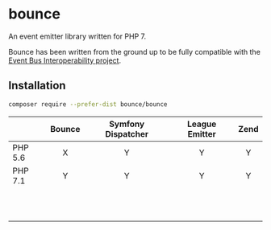 # bounce
An event emitter library written for PHP 7.

Bounce has been written from the ground up to be fully compatible with the [Event Bus Interoperability project][event-bus-interop].
## Installation

```bash
composer require --prefer-dist bounce/bounce
```





|           | Bounce   |Symfony Dispatcher|League Emitter|Zend    |
|:----------|:--------:|:------------------:|:----------:|:------:|
| PHP 5.6   | X        | Y                  |         Y  |    Y   |
| PHP 7.1   | Y        | Y                  |         Y  |    Y   |
|   |   |   |   |   |
|   |   |   |   |   |
|   |   |   |   |   |
|   |   |   |   |   |
|   |   |   |   |   |
|   |   |   |   |   |
|   |   |   |   |   |
|   |   |   |   |   |
|   |   |   |   |   |
|   |   |   |   |   |
|   |   |   |   |   |


[event-bus-interop]: https://github.com/php-eventbus-interop/event-bus-interop
